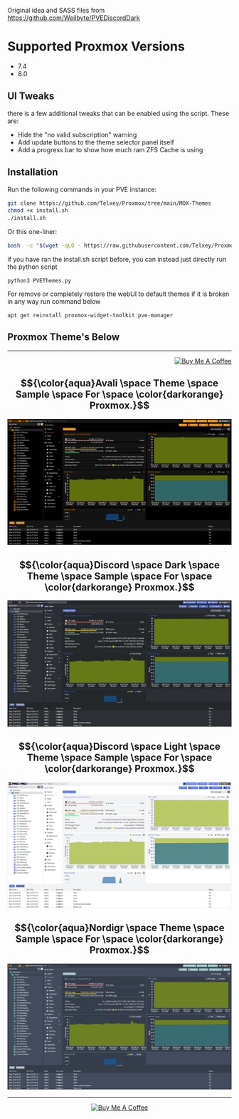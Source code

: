 Original idea and SASS files from https://github.com/Weilbyte/PVEDiscordDark

# Supported Proxmox Versions
- 7.4
- 8.0

## UI Tweaks
there is a few additional tweaks that can be enabled using the script. These are:
- Hide the "no valid subscription" warning
- Add update buttons to the theme selector panel itself
- Add a progress bar to show how much ram ZFS Cache is using

## Installation
Run the following commands in your PVE instance:
```bash
git clone https://github.com/Telxey/Proxmox/tree/main/MOX-Themes
chmod +x install.sh
./install.sh
```

Or this one-liner:
```bash
bash  -c "$(wget -qLO - https://raw.githubusercontent.com/Telxey/Proxmox/main/MOX-Themes/install)"
```

if you have ran the install.sh script before, you can instead just directly run the python script

    python3 PVEThemes.py

For remove or completely restore the webUI to default themes if it is broken in any way  run command below  

    apt get reinstall proxmox-widget-toolkit pve-manager 

##  Proxmox  Theme's Below                                         

---
<p align="right">
   <a href="https://www.buymeacoffee.com/telxey" target="_blank"><img src="https://cdn.buymeacoffee.com/buttons/default-orange.png" alt="Buy Me A Coffee" height="41" width="174"></a>
</p>

<h2 align="center">
   $${\color{aqua}Avali \space Theme \space Sample \space For \space \color{darkorange} Proxmox.}$$
</h2>
  
![avali](./themes/previews/theme-avali.png)


<h2 align="center">
   $${\color{aqua}Discord \space Dark \space Theme \space Sample \space For \space \color{darkorange} Proxmox.}$$
</h2>

![discord dark](./themes/previews/theme-discord-dark.png)


<h2 align="center">
   $${\color{aqua}Discord \space Light \space Theme \space Sample \space For \space \color{darkorange} Proxmox.}$$
</h2>

![discord light](./themes/previews/theme-discord-light.png)


<h2 align="center">
   $${\color{aqua}Nordigr \space Theme \space Sample \space For \space \color{darkorange} Proxmox.}$$
</h2>

![nordigr](./themes/previews/theme-nordigr.png)

---
<p align="center">
   <a href="https://www.buymeacoffee.com/telxey" target="_blank"><img src="https://cdn.buymeacoffee.com/buttons/default-black.png" alt="Buy Me A Coffee" height="41" width="174"></a>
</p>
